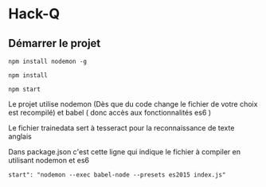 # Hack-Q
## Démarrer le projet
```npm install nodemon -g```

```npm install```

```npm start ```

Le projet utilise nodemon (Dès que du code change le fichier de votre choix est recompilé)
et babel ( donc accès aux fonctionnalités es6 )

Le fichier trainedata sert à tesseract pour la reconnaissance de texte anglais

Dans package.json c'est cette ligne qui indique le fichier à compiler en utilisant nodemon et es6

```start": "nodemon --exec babel-node --presets es2015 index.js"```

